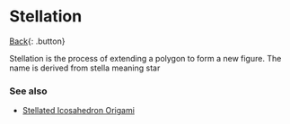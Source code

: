 # Stellation

[Back](../math.md){: .button}

Stellation is the process of extending a polygon to form a new figure. The name is derived from stella meaning star

### See also

- [Stellated Icosahedron Origami](../../origami/icosahedron/index.md)
